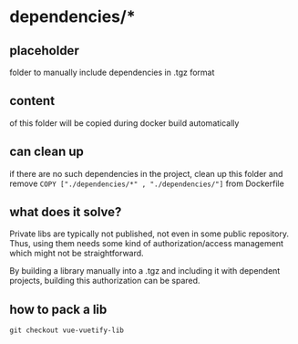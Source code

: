 # dependencies/*

## placeholder 
folder to manually include dependencies in .tgz format

## content
of this folder will be copied during docker build automatically

## can clean up
if there are no such dependencies in the project, clean up this folder and remove 
```COPY ["./dependencies/*" , "./dependencies/"]``` from Dockerfile

## what does it solve?
Private libs are typically not published, not even in some public repository. Thus, using them needs some kind
of authorization/access management which might not be straightforward.

By building a library manually into a .tgz and including it with dependent projects, building this authorization 
can be spared.

## how to pack a lib
```git checkout vue-vuetify-lib```
